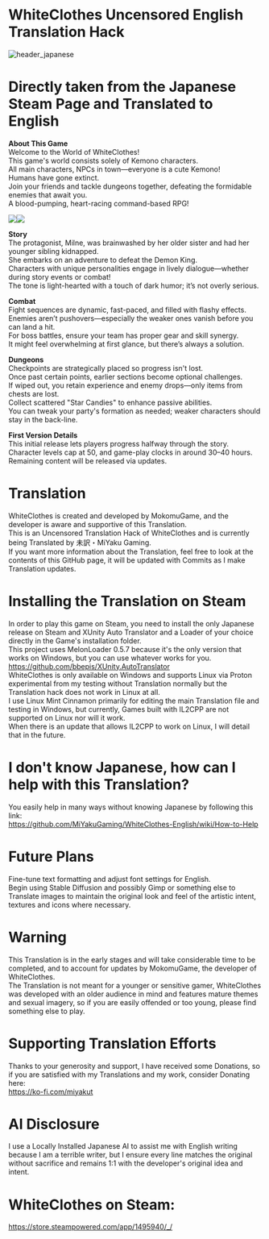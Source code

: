 # **WhiteClothes Uncensored English Translation Hack**
![header_japanese](https://github.com/user-attachments/assets/c646a293-1626-4700-a6d8-0f4ea5fc095d)  
# Directly taken from the Japanese Steam Page and Translated to English
**About This Game**  
Welcome to the World of WhiteClothes!  
This game's world consists solely of Kemono characters.  
All main characters, NPCs in town—everyone is a cute Kemono!  
Humans have gone extinct.  
Join your friends and tackle dungeons together, defeating the formidable enemies that await you.  
A blood-pumping, heart-racing command-based RPG!  

![](https://shared.fastly.steamstatic.com/store_item_assets/steam/apps/1495940/extras/hero_battle_wait.gif?t=1685458995)![](https://shared.fastly.steamstatic.com/store_item_assets/steam/apps/1495940/extras/mag_battle_wait.gif?t=1685458995)

**Story**  
The protagonist, Milne, was brainwashed by her older sister and had her younger sibling kidnapped.  
She embarks on an adventure to defeat the Demon King.  
Characters with unique personalities engage in lively dialogue—whether during story events or combat!  
The tone is light-hearted with a touch of dark humor; it’s not overly serious.  

**Combat**  
Fight sequences are dynamic, fast-paced, and filled with flashy effects.  
Enemies aren’t pushovers—especially the weaker ones vanish before you can land a hit.  
For boss battles, ensure your team has proper gear and skill synergy.  
It might feel overwhelming at first glance, but there’s always a solution.  

**Dungeons**  
Checkpoints are strategically placed so progress isn't lost.  
Once past certain points, earlier sections become optional challenges.  
If wiped out, you retain experience and enemy drops—only items from chests are lost.  
Collect scattered "Star Candies" to enhance passive abilities.  
You can tweak your party's formation as needed; weaker characters should stay in the back-line.  

**First Version Details**  
This initial release lets players progress halfway through the story. Character levels cap at 50, and game-play clocks in around 30–40 hours.  
Remaining content will be released via updates.  

# **Translation**
WhiteClothes is created and developed by MokomuGame, and the developer is aware and supportive of this Translation.  
This is an Uncensored Translation Hack of WhiteClothes and is currently being Translated by 未訳・MiYaku Gaming.  
If you want more information about the Translation, feel free to look at the contents of this GitHub page, it will be updated with Commits as I make Translation updates.  

# **Installing the Translation on Steam**
In order to play this game on Steam, you need to install the only Japanese release on Steam and XUnity Auto Translator and a Loader of your choice directly in the Game's installation folder.  
This project uses MelonLoader 0.5.7 because it's the only version that works on Windows, but you can use whatever works for you.  
https://github.com/bbepis/XUnity.AutoTranslator  
WhiteClothes is only available on Windows and supports Linux via Proton experimental from my testing without Translation normally but the Translation hack does not work in Linux at all.  
I use Linux Mint Cinnamon primarily for editing the main Translation file and testing in Windows, but currently, Games built with IL2CPP are not supported on Linux nor will it work.  
When there is an update that allows IL2CPP to work on Linux, I will detail that in the future.  

# **I don't know Japanese, how can I help with this Translation?**
You easily help in many ways without knowing Japanese by following this link:  
https://github.com/MiYakuGaming/WhiteClothes-English/wiki/How-to-Help

# **Future Plans**
Fine-tune text formatting and adjust font settings for English.  
Begin using Stable Diffusion and possibly Gimp or something else to Translate images to maintain the original look and feel of the artistic intent, textures and icons where necessary.  

# **Warning**
This Translation is in the early stages and will take considerable time to be completed, and to account for updates by MokomuGame, the developer of WhiteClothes.  
The Translation is not meant for a younger or sensitive gamer, WhiteClothes was developed with an older audience in mind and features mature themes and sexual imagery, so if you are easily offended or too young, please find something else to play.  

# **Supporting Translation Efforts**
Thanks to your generosity and support, I have received some Donations, so if you are satisfied with my Translations and my work, consider Donating here:  
https://ko-fi.com/miyakut  

# **AI Disclosure**
I use a Locally Installed Japanese AI to assist me with English writing because I am a terrible writer, but I ensure every line matches the original without sacrifice and remains 1:1 with the developer's original idea and intent.  

# **WhiteClothes on Steam:**
https://store.steampowered.com/app/1495940/_/
